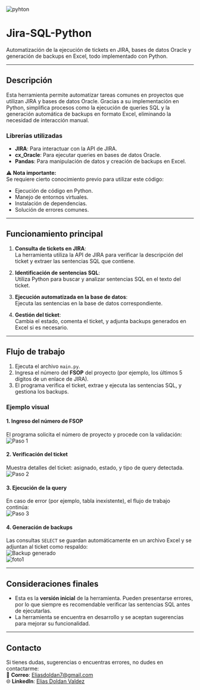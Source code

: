 ![pyhton](https://github.com/user-attachments/assets/a102967a-27ea-4f5e-8eff-f8752c07150e) 
# **Jira-SQL-Python** 
Automatización de la ejecución de tickets en JIRA, bases de datos Oracle y generación de backups en Excel, todo implementado con Python.

---

## **Descripción**  
Esta herramienta permite automatizar tareas comunes en proyectos que utilizan JIRA y bases de datos Oracle. Gracias a su implementación en Python, simplifica procesos como la ejecución de queries SQL y la generación automática de backups en formato Excel, eliminando la necesidad de interacción manual.

### **Librerías utilizadas**  
- **JIRA**: Para interactuar con la API de JIRA.  
- **cx_Oracle**: Para ejecutar queries en bases de datos Oracle.  
- **Pandas**: Para manipulación de datos y creación de backups en Excel.  

⚠️ **Nota importante:**  
Se requiere cierto conocimiento previo para utilizar este código:  
- Ejecución de código en Python.  
- Manejo de entornos virtuales.  
- Instalación de dependencias.  
- Solución de errores comunes.

---

## **Funcionamiento principal**  

1. **Consulta de tickets en JIRA**:  
   La herramienta utiliza la API de JIRA para verificar la descripción del ticket y extraer las sentencias SQL que contiene.  

2. **Identificación de sentencias SQL**:  
   Utiliza Python para buscar y analizar sentencias SQL en el texto del ticket.  

3. **Ejecución automatizada en la base de datos**:  
   Ejecuta las sentencias en la base de datos correspondiente.  

4. **Gestión del ticket**:  
   Cambia el estado, comenta el ticket, y adjunta backups generados en Excel si es necesario.

---

## **Flujo de trabajo**  

1. Ejecuta el archivo `main.py`.  
2. Ingresa el número del **FSOP** del proyecto (por ejemplo, los últimos 5 dígitos de un enlace de JIRA).  
3. El programa verifica el ticket, extrae y ejecuta las sentencias SQL, y gestiona los backups.

### **Ejemplo visual**  

#### **1. Ingreso del número de FSOP**  
El programa solicita el número de proyecto y procede con la validación:  
![Paso 1](https://github.com/user-attachments/assets/9b8cdcda-6c2b-48fe-bdbb-139cbe776e3b)  

#### **2. Verificación del ticket**  
Muestra detalles del ticket: asignado, estado, y tipo de query detectada.  
![Paso 2](https://github.com/user-attachments/assets/5d2b8aac-1f91-454d-b4aa-1350f8d207c9)  

#### **3. Ejecución de la query**  
En caso de error (por ejemplo, tabla inexistente), el flujo de trabajo continúa:  
![Paso 3](https://github.com/user-attachments/assets/dc7819e7-197f-42bd-b015-15754fd26915)  

#### **4. Generación de backups**  
Las consultas `SELECT` se guardan automáticamente en un archivo Excel y se adjuntan al ticket como respaldo:  
![Backup generado](https://github.com/user-attachments/assets/28ef865e-c5e2-4adb-bf1a-2c4c4c8fa772)  
![foto1](https://github.com/user-attachments/assets/767d0b32-90c7-42ae-8fe7-21656d5c960b)


---

## **Consideraciones finales**  
- Esta es la **versión inicial** de la herramienta. Pueden presentarse errores, por lo que siempre es recomendable verificar las sentencias SQL antes de ejecutarlas.  
- La herramienta se encuentra en desarrollo y se aceptan sugerencias para mejorar su funcionalidad.

---

## **Contacto**  
Si tienes dudas, sugerencias o encuentras errores, no dudes en contactarme:  
📧 **Correo**: Eliasdoldan7@gmail.com  
🌐 **LinkedIn**: [Elias Doldan Valdez](https://www.linkedin.com/in/elias-doldan-valdez-1b360b167/)












